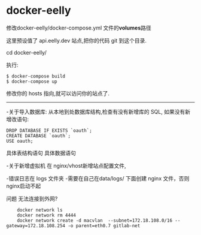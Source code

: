 docker-eelly
==============

修改docker-eelly/docker-compose.yml 文件的**volumes**路径

这里预设值了 api.eelly.dev 站点,把你的代码 git 到这个目录.

cd docker-eelly/

执行: 
```
$ docker-compose build
$ docker-compose up
```

修改你的 hosts 指向,就可以访问你的站点了.

---

-关于导入数据库:
从本地到处数据库结构,检查有没有新增库的 SQL, 如果没有新增改语句:
```
DROP DATABASE IF EXISTS `oauth`;
CREATE DATABASE `oauth`;
USE oauth;

```

具体表结构语句
具体数据语句

-关于新增虚拟机
在 nginx/vhost新增站点配置文件,

-错误日志在 logs 文件夹
-需要在自己在data/logs/ 下面创建 nginx 文件，否则nginx启动不起

问题
    无法连接到外网?
    
        docker network ls
        docker network rm 4444
        docker network create -d macvlan  --subnet=172.18.108.0/16 --gateway=172.18.108.254 -o parent=eth0.7 gitlab-net    